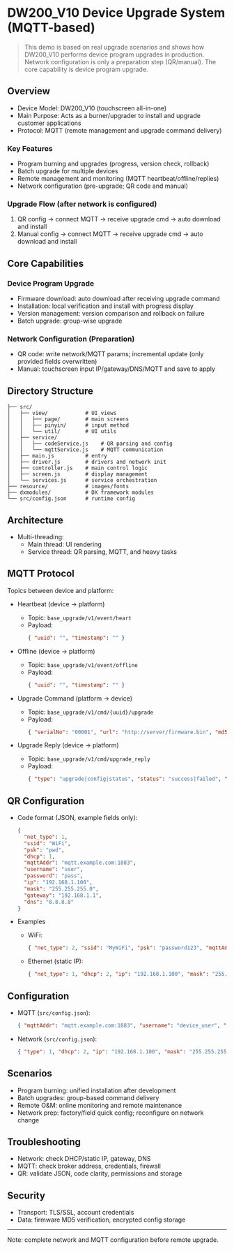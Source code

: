 # **DW200_V10 Device Upgrade System (MQTT-based)**

> This demo is based on real upgrade scenarios and shows how DW200_V10 performs device program upgrades in production. Network configuration is only a preparation step (QR/manual). The core capability is device program upgrade.

## Overview

- Device Model: DW200_V10 (touchscreen all-in-one)
- Main Purpose: Acts as a burner/upgrader to install and upgrade customer applications
- Protocol: MQTT (remote management and upgrade command delivery)

### Key Features
- Program burning and upgrades (progress, version check, rollback)
- Batch upgrade for multiple devices
- Remote management and monitoring (MQTT heartbeat/offline/replies)
- Network configuration (pre-upgrade; QR code and manual)

### Upgrade Flow (after network is configured)
1. QR config → connect MQTT → receive upgrade cmd → auto download and install
2. Manual config → connect MQTT → receive upgrade cmd → auto download and install

## Core Capabilities

### Device Program Upgrade
- Firmware download: auto download after receiving upgrade command
- Installation: local verification and install with progress display
- Version management: version comparison and rollback on failure
- Batch upgrade: group-wise upgrade

### Network Configuration (Preparation)
- QR code: write network/MQTT params; incremental update (only provided fields overwritten)
- Manual: touchscreen input IP/gateway/DNS/MQTT and save to apply

## Directory Structure

```
├── src/
│   ├── view/            # UI views
│   │   ├── page/        # main screens
│   │   ├── pinyin/      # input method
│   │   └── util/        # UI utils
│   ├── service/
│   │   ├── codeService.js    # QR parsing and config
│   │   └── mqttService.js    # MQTT communication
│   ├── main.js          # entry
│   ├── driver.js        # drivers and network init
│   ├── controller.js    # main control logic
│   ├── screen.js        # display management
│   └── services.js      # service orchestration
├── resource/            # images/fonts
├── dxmodules/           # DX framework modules
└── src/config.json      # runtime config
```

## Architecture

- Multi-threading:
  - Main thread: UI rendering
  - Service thread: QR parsing, MQTT, and heavy tasks

## MQTT Protocol

Topics between device and platform:

- Heartbeat (device → platform)
  - Topic: `base_upgrade/v1/event/heart`
  - Payload:
    ```json
    { "uuid": "", "timestamp": "" }
    ```

- Offline (device → platform)
  - Topic: `base_upgrade/v1/event/offline`
  - Payload:
    ```json
    { "uuid": "", "timestamp": "" }
    ```

- Upgrade Command (platform → device)
  - Topic: `base_upgrade/v1/cmd/{uuid}/upgrade`
  - Payload:
    ```json
    { "serialNo": "00001", "url": "http://server/firmware.bin", "md5": "abc123def456", "timestamp": "2024-01-01T12:00:00Z" }
    ```

- Upgrade Reply (device → platform)
  - Topic: `base_upgrade/v1/cmd/upgrade_reply`
  - Payload:
    ```json
    { "type": "upgrade|config|status", "status": "success|failed", "message": "desc", "timestamp": "2024-01-01T12:00:00Z" }
    ```

## QR Configuration

- Code format (JSON, example fields only):
  ```json
  {
    "net_type": 1,
    "ssid": "WiFi",
    "psk": "pwd",
    "dhcp": 1,
    "mqttAddr": "mqtt.example.com:1883",
    "username": "user",
    "password": "pass",
    "ip": "192.168.1.100",
    "mask": "255.255.255.0",
    "gateway": "192.168.1.1",
    "dns": "8.8.8.8"
  }
  ```

- Examples
  - WiFi:
    ```json
    { "net_type": 2, "ssid": "MyWiFi", "psk": "password123", "mqttAddr": "mqtt.example.com:1883" }
    ```
  - Ethernet (static IP):
    ```json
    { "net_type": 1, "dhcp": 2, "ip": "192.168.1.100", "mask": "255.255.255.0", "gateway": "192.168.1.1", "dns": "8.8.8.8", "mqttAddr": "mqtt.example.com:1883" }
    ```

## Configuration

- MQTT (`src/config.json`):
  ```json
  { "mqttAddr": "mqtt.example.com:1883", "username": "device_user", "password": "device_pass" }
  ```
- Network (`src/config.json`):
  ```json
  { "type": 1, "dhcp": 2, "ip": "192.168.1.100", "mask": "255.255.255.0", "gateway": "192.168.1.1", "dns": "8.8.8.8" }
  ```

## Scenarios

- Program burning: unified installation after development
- Batch upgrades: group-based command delivery
- Remote O&M: online monitoring and remote maintenance
- Network prep: factory/field quick config; reconfigure on network change

## Troubleshooting

- Network: check DHCP/static IP, gateway, DNS
- MQTT: check broker address, credentials, firewall
- QR: validate JSON, code clarity, permissions and storage

## Security

- Transport: TLS/SSL, account credentials
- Data: firmware MD5 verification, encrypted config storage

---

Note: complete network and MQTT configuration before remote upgrade.
